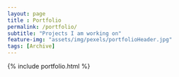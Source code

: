 ```yaml
--- 
layout: page
title : Portfolio 
permalink: /portfolio/
subtitle: "Projects I am working on" 
feature-img: "assets/img/pexels/portfolioHeader.jpg"
tags: [Archive]
---
```


{% include portfolio.html %}
